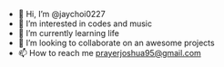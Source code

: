 - 👋 Hi, I’m @jaychoi0227
- 👀 I’m interested in codes and music
- 🌱 I’m currently learning life
- 💞️ I’m looking to collaborate on an awesome projects
- 📫 How to reach me prayerjoshua95@gmail.com

<!---
jaychoi0227/jaychoi0227 is a ✨ special ✨ repository because its `README.md` (this file) appears on your GitHub profile.
You can click the Preview link to take a look at your changes.
--->
